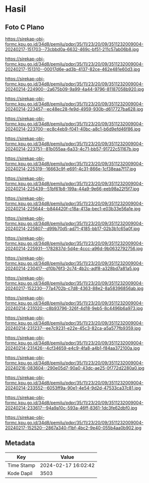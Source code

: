# Hasil

## Foto C Plano

https://sirekap-obj-formc.kpu.go.id/34d8/pemilu/pdpr/35/11/23/20/09/3511232009004-20240217-151703--73cbbd0a-6632-469c-bf51-211c57ab06b8.jpg

https://sirekap-obj-formc.kpu.go.id/34d8/pemilu/pdpr/35/11/23/20/09/3511232009004-20240217-151310--00017d6e-ad3b-4137-82ce-462e481e60d3.jpg

https://sirekap-obj-formc.kpu.go.id/34d8/pemilu/pdpr/35/11/23/20/09/3511232009004-20240214-224900--2a675b09-9a99-4a44-9796-81187058b920.jpg

https://sirekap-obj-formc.kpu.go.id/34d8/pemilu/pdpr/35/11/23/20/09/3511232009004-20240214-223457--ec48ec28-fe9d-4959-930b-d617727ba628.jpg

https://sirekap-obj-formc.kpu.go.id/34d8/pemilu/pdpr/35/11/23/20/09/3511232009004-20240214-223700--ec8c4eb9-f041-40bc-a8c1-b6d9efd46f86.jpg

https://sirekap-obj-formc.kpu.go.id/34d8/pemilu/pdpr/35/11/23/20/09/3511232009004-20240214-223751--81b055aa-6a33-4c71-bb57-91722c51167b.jpg

https://sirekap-obj-formc.kpu.go.id/34d8/pemilu/pdpr/35/11/23/20/09/3511232009004-20240214-225319--16663c9f-e691-4c31-866e-1cf38eaa7f17.jpg

https://sirekap-obj-formc.kpu.go.id/34d8/pemilu/pdpr/35/11/23/20/09/3511232009004-20240214-225439--51bf61b8-199a-44a9-9e66-eeb98a22f5f7.jpg

https://sirekap-obj-formc.kpu.go.id/34d8/pemilu/pdpr/35/11/23/20/09/3511232009004-20240214-225644--b844420f-c18a-413a-bec1-e03b33e56a1e.jpg

https://sirekap-obj-formc.kpu.go.id/34d8/pemilu/pdpr/35/11/23/20/09/3511232009004-20240214-225807--d99b70d5-ad71-4185-bb17-02b3b1c65a0f.jpg

https://sirekap-obj-formc.kpu.go.id/34d8/pemilu/pdpr/35/11/23/20/09/3511232009004-20240214-225931--1782837d-5d4e-4ccc-a96d-9b0632792756.jpg

https://sirekap-obj-formc.kpu.go.id/34d8/pemilu/pdpr/35/11/23/20/09/3511232009004-20240214-230417--d10b76f3-2c74-4b2c-adf8-a328bd7a81a5.jpg

https://sirekap-obj-formc.kpu.go.id/34d8/pemilu/pdpr/35/11/23/20/09/3511232009004-20240217-152230--77a4702b-c7d8-4363-88e2-8a58396856ab.jpg

https://sirekap-obj-formc.kpu.go.id/34d8/pemilu/pdpr/35/11/23/20/09/3511232009004-20240214-231020--c8b93796-326f-4d18-9eb5-8c4496b6a973.jpg

https://sirekap-obj-formc.kpu.go.id/34d8/pemilu/pdpr/35/11/23/20/09/3511232009004-20240214-231237--ee7c9231-e22e-45c3-82ca-a5a577fb9359.jpg

https://sirekap-obj-formc.kpu.go.id/34d8/pemilu/pdpr/35/11/23/20/09/3511232009004-20240214-231426--4cf34659-e4c9-4fa8-a4b1-f84aa372100a.jpg

https://sirekap-obj-formc.kpu.go.id/34d8/pemilu/pdpr/35/11/23/20/09/3511232009004-20240216-083604--290e05d7-90a0-43dc-ae25-0f772d2280a0.jpg

https://sirekap-obj-formc.kpu.go.id/34d8/pemilu/pdpr/35/11/23/20/09/3511232009004-20240214-233552--6053ff9a-90e1-4e54-9d2d-47533ca37c81.jpg

https://sirekap-obj-formc.kpu.go.id/34d8/pemilu/pdpr/35/11/23/20/09/3511232009004-20240214-233617--94a9a10c-593a-46ff-8361-1dc3fe62dbf0.jpg

https://sirekap-obj-formc.kpu.go.id/34d8/pemilu/pdpr/35/11/23/20/09/3511232009004-20240217-152520--2867a340-f1bf-4bc2-9e40-055b4aa0b902.jpg


## Metadata

| Key        | Value               |
| ---------- | ------------------- |
| Time Stamp | 2024-02-17 16:02:42 |
| Kode Dapil | 3503                |



